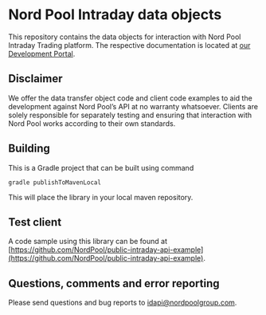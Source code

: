 # Nord Pool Intraday data objects #

This repository contains the data objects for interaction with Nord Pool Intraday Trading platform. The respective documentation is located at [our Development Portal](https://developers.nordpoolgroup.com/v1.0/docs/id-introduction).

## Disclaimer ##

We offer the data transfer object code and client code examples to aid the development against Nord Pool’s API at no warranty whatsoever. Clients are solely responsible for separately testing and ensuring that interaction with Nord Pool works according to their own standards.

## Building ##

This is a Gradle project that can be built using command

```shell
gradle publishToMavenLocal
```

This will place the library in your local maven repository. 

## Test client ##

A code sample using this library can be found at [https://github.com/NordPool/public-intraday-api-example](https://github.com/NordPool/public-intraday-api-example).

## Questions, comments and error reporting ##

Please send questions and bug reports to [idapi@nordpoolgroup.com](mailto:idapi@nordpoolgroup.com).